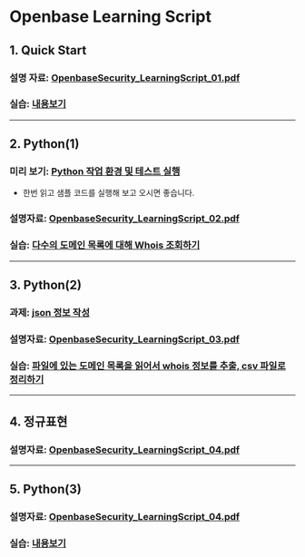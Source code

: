 # Openbase Learning Script
## 1. Quick Start

### 설명 자료: [OpenbaseSecurity_LearningScript_01.pdf](./01/OpenbaseSecurity_LearningScript_01.pdf)
### 실습: [내용보기](./01/exercise00.md)

--------------------

## 2. Python(1)

### 미리 보기: [Python 작업 환경 및 테스트 실행](./02/python_setup.md)
  * 한번 읽고 샘플 코드를 실행해 보고 오시면 좋습니다.

### 설명자료: [OpenbaseSecurity_LearningScript_02.pdf](./02/OpenbaseSecurity_LearningScript_02.pdf)

### 실습: [다수의 도메인 목록에 대해 Whois 조회하기](./02/exercise.md)

--------------------

## 3. Python(2)

### 과제: [json 정보 작성](./03/homework.md)

### 설명자료: [OpenbaseSecurity_LearningScript_03.pdf](./03/OpenbaseSecurity_LearningScript_03.pdf)

### 실습: [파일에 있는 도메인 목록을 읽어서 whois 정보를 추출, csv 파일로 정리하기](./03/exercise00.md)

--------------------

## 4. 정규표현

### 설명자료: [OpenbaseSecurity_LearningScript_04.pdf](./04/OpenbaseSecurity_LearningScript_04.pdf)

--------------------

## 5. Python(3)

### 설명자료: [OpenbaseSecurity_LearningScript_04.pdf](./05/OpenbaseSecurity_LearningScript_05.pdf)
### 실습: [내용보기](./05/exercise.md)
